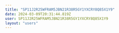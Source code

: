 ```yaml
---
title: "SP11J2R25WFRAM5JBN21R38R5GY1YXCRY8Q85X1Y9"
date: 2024-03-09T20:31:44.819Z
user: SP11J2R25WFRAM5JBN21R38R5GY1YXCRY8Q85X1Y9
layout: "users"
---
```

    